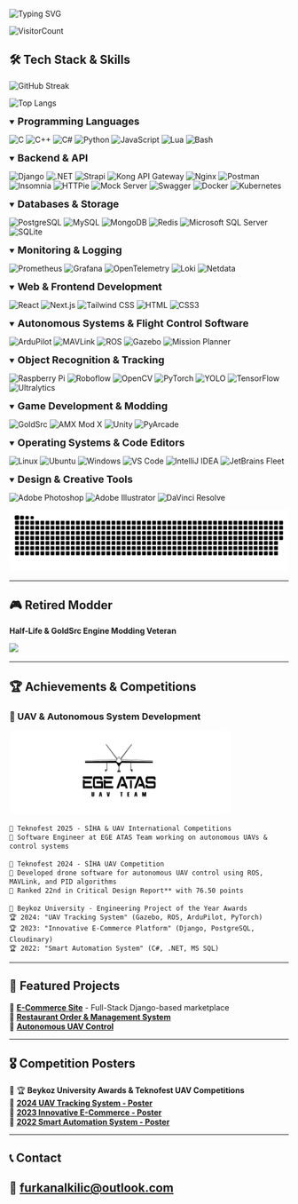 ![Typing SVG](https://readme-typing-svg.demolab.com?font=Honk&pause=1000&color=FFFFFF&background=3a10ad&center=true&vCenter=true&width=600&lines=Hey+There!+I'm+Furkan;I'm+wherever+software+exists;Currently+working+on+autonomous+systems)

![VisitorCount](https://komarev.com/ghpvc/?username=furkanalk&color=3a10ad&style=for-the-badge)

## **🛠 Tech Stack & Skills**
![GitHub Streak](https://streak-stats.demolab.com?user=furkanalk&theme=shades-of-purple&short_numbers=true&date_format=M%20j%5B%2C%20Y%5D&exclude_days=Sat&card_width=600)

![Top Langs](https://github-readme-stats.vercel.app/api/top-langs/?username=furkanalk&layout=compact&theme=shades-of-purple&card_width=600)  

<details open>
 <summary><strong style = "font-size:18px">Programming Languages</strong></summary>

![C](https://img.shields.io/badge/C-A8B9CC?logo=c&logoColor=white&style=for-the-badge)
![C++](https://img.shields.io/badge/C++-00599C?logo=cplusplus&logoColor=white&style=for-the-badge)
![C#](https://img.shields.io/badge/C%23-239120?logo=csharp&logoColor=white&style=for-the-badge)
![Python](https://img.shields.io/badge/Python-3776AB?logo=python&logoColor=white&style=for-the-badge)
![JavaScript](https://img.shields.io/badge/JavaScript-F7DF1E?logo=javascript&logoColor=black&style=for-the-badge)
![Lua](https://img.shields.io/badge/Lua-2C2D72?logo=lua&logoColor=white&style=for-the-badge)
![Bash](https://img.shields.io/badge/Bash-4EAA25?logo=gnubash&logoColor=white&style=for-the-badge)
</details>

<details open>
 <summary><strong style = "font-size:18px">Backend & API</strong></summary>

![Django](https://img.shields.io/badge/Django-092E20?logo=django&logoColor=white&style=for-the-badge)
![.NET](https://img.shields.io/badge/.NET-512BD4?logo=dotnet&logoColor=white&style=for-the-badge)
![Strapi](https://img.shields.io/badge/Strapi-2E7EEA?logo=strapi&logoColor=white&style=for-the-badge)
![Kong API Gateway](https://img.shields.io/badge/Kong-00A4CC?logo=kong&logoColor=white&style=for-the-badge)
![Nginx](https://img.shields.io/badge/Nginx-009639?logo=nginx&logoColor=white&style=for-the-badge)
![Postman](https://img.shields.io/badge/Postman-FF6C37?logo=postman&logoColor=white&style=for-the-badge)
![Insomnia](https://img.shields.io/badge/Insomnia-4000BF?logo=insomnia&logoColor=white&style=for-the-badge)
![HTTPie](https://img.shields.io/badge/HTTPie-49B2E8?logo=httpie&logoColor=white&style=for-the-badge)
![Mock Server](https://img.shields.io/badge/Mock%20Server-FF6C37?logo=mockserver&logoColor=white&style=for-the-badge)
![Swagger](https://img.shields.io/badge/Swagger-85EA2D?logo=swagger&logoColor=white&style=for-the-badge)
![Docker](https://img.shields.io/badge/Docker-2496ED?logo=docker&logoColor=white&style=for-the-badge)
![Kubernetes](https://img.shields.io/badge/Kubernetes-326CE5?logo=kubernetes&logoColor=white&style=for-the-badge)
</details>

<details open>
 <summary><strong style = "font-size:18px">Databases & Storage</strong></summary>

![PostgreSQL](https://img.shields.io/badge/PostgreSQL-336791?logo=postgresql&logoColor=white&style=for-the-badge)
![MySQL](https://img.shields.io/badge/MySQL-4479A1?logo=mysql&logoColor=white&style=for-the-badge)
![MongoDB](https://img.shields.io/badge/MongoDB-47A248?logo=mongodb&logoColor=white&style=for-the-badge)
![Redis](https://img.shields.io/badge/Redis-DC382D?logo=redis&logoColor=white&style=for-the-badge)
![Microsoft SQL Server](https://img.shields.io/badge/Microsoft%20SQL%20Server-CC2927?logo=microsoftsqlserver&logoColor=white&style=for-the-badge)
![SQLite](https://img.shields.io/badge/SQLite-003B57?logo=sqlite&logoColor=white&style=for-the-badge)
</details>

<details open>
 <summary><strong style = "font-size:18px">Monitoring & Logging</strong></summary>

![Prometheus](https://img.shields.io/badge/Prometheus-E6522C?logo=prometheus&logoColor=white&style=for-the-badge)
![Grafana](https://img.shields.io/badge/Grafana-F46800?logo=grafana&logoColor=white&style=for-the-badge)
![OpenTelemetry](https://img.shields.io/badge/OpenTelemetry-9C40F7?logo=opentelemetry&logoColor=white&style=for-the-badge)
![Loki](https://img.shields.io/badge/Loki-0A0F2C?logo=loki&logoColor=white&style=for-the-badge)
![Netdata](https://img.shields.io/badge/Netdata-00C6B4?logo=netdata&logoColor=white&style=for-the-badge)
</details>

<details open>
 <summary><strong style = "font-size:18px">Web & Frontend Development</strong></summary>

![React](https://img.shields.io/badge/React-61DAFB?logo=react&logoColor=black&style=for-the-badge)
![Next.js](https://img.shields.io/badge/Next.js-000000?logo=nextdotjs&logoColor=white&style=for-the-badge)
![Tailwind CSS](https://img.shields.io/badge/Tailwind_CSS-06B6D4?logo=tailwindcss&logoColor=white&style=for-the-badge)
![HTML](https://img.shields.io/badge/HTML5-E34F26?logo=html5&logoColor=white&style=for-the-badge)
![CSS3](https://img.shields.io/badge/CSS3-1572B6?logo=css3&logoColor=white&style=for-the-badge)
</details>

<details open>
 <summary><strong style = "font-size:18px">Autonomous Systems & Flight Control Software</strong></summary>

![ArduPilot](https://img.shields.io/badge/ArduPilot-000000?logo=autopilot&logoColor=white&style=for-the-badge)
![MAVLink](https://img.shields.io/badge/MAVLink-00979D?logo=drone&logoColor=white&style=for-the-badge)
![ROS](https://img.shields.io/badge/ROS-22314E?logo=ros&logoColor=white&style=for-the-badge)
![Gazebo](https://img.shields.io/badge/Gazebo-9D76C1?logo=gazebo&logoColor=white&style=for-the-badge)
![Mission Planner](https://img.shields.io/badge/Mission%20Planner-003366?logo=autopilot&logoColor=white&style=for-the-badge)
</details>

<details open>
 <summary><strong style = "font-size:18px">Object Recognition & Tracking</strong></summary>

![Raspberry Pi](https://img.shields.io/badge/Raspberry%20Pi-A22846?logo=raspberrypi&logoColor=white&style=for-the-badge)
![Roboflow](https://img.shields.io/badge/Roboflow-FF7139?logo=roboflow&logoColor=white&style=for-the-badge)
![OpenCV](https://img.shields.io/badge/OpenCV-5C3EE8?logo=opencv&logoColor=white&style=for-the-badge)
![PyTorch](https://img.shields.io/badge/PyTorch-EE4C2C?logo=pytorch&logoColor=white&style=for-the-badge)
![YOLO](https://img.shields.io/badge/YOLO-00FFFF?logo=yolo&logoColor=black&style=for-the-badge)
![TensorFlow](https://img.shields.io/badge/TensorFlow-FF6F00?logo=tensorflow&logoColor=white&style=for-the-badge)
![Ultralytics](https://img.shields.io/badge/Ultralytics-00A67E?logo=ultralytics&logoColor=white&style=for-the-badge)
</details>

<details open>
 <summary><strong style = "font-size:18px; ">Game Development & Modding</strong></summary>

![GoldSrc](https://img.shields.io/badge/GoldSrc-FF8C00?logo=valve&logoColor=white&style=for-the-badge)
![AMX Mod X](https://img.shields.io/badge/AMXModX-004080?logo=counter-strike&logoColor=white&style=for-the-badge)
![Unity](https://img.shields.io/badge/Unity-000000?logo=unity&logoColor=white&style=for-the-badge)
![PyArcade](https://img.shields.io/badge/PyArcade-3776AB?logo=python&logoColor=white&style=for-the-badge)
</details>

<details open>
 <summary><strong style = "font-size:18px">Operating Systems & Code Editors</strong></summary>

![Linux](https://img.shields.io/badge/Linux-FCC624?logo=linux&logoColor=black&style=for-the-badge)
![Ubuntu](https://img.shields.io/badge/Ubuntu-E95420?logo=ubuntu&logoColor=white&style=for-the-badge)
![Windows](https://img.shields.io/badge/Windows-0078D6?logo=windows&logoColor=white&style=for-the-badge)
![VS Code](https://img.shields.io/badge/VSCode-007ACC?logo=visualstudiocode&logoColor=white&style=for-the-badge)
![IntelliJ IDEA](https://img.shields.io/badge/IntelliJ%20IDEA-000000?logo=intellijidea&logoColor=white&style=for-the-badge)
![JetBrains Fleet](https://img.shields.io/badge/JetBrains%20Fleet-000000?logo=jetbrains&logoColor=white&style=for-the-badge)
</details>

<details open>
 <summary><strong style = "font-size:18px">Design & Creative Tools</strong></summary>

![Adobe Photoshop](https://img.shields.io/badge/Adobe%20Photoshop-31A8FF?logo=adobephotoshop&logoColor=white&style=for-the-badge)
![Adobe Illustrator](https://img.shields.io/badge/Adobe%20Illustrator-FF9A00?logo=adobeillustrator&logoColor=white&style=for-the-badge)
![DaVinci Resolve](https://img.shields.io/badge/DaVinci%20Resolve-FFAB00?logo=davinciresolve&logoColor=white&style=for-the-badge)
</details>

![Snake animation](https://github.com/furkanalk/furkanalk/blob/output/github-snake-dark.svg)

---
## **🎮 Retired Modder**
**Half-Life & GoldSrc Engine Modding Veteran** 
 
<img src="https://y.yarn.co/e404f470-c670-4141-a14e-f4226e354582_text.gif" width="300">  

---

## **🏆 Achievements & Competitions**
### **🚀 UAV & Autonomous System Development**
<img src="ege-atas-uav-team.jpg" alt="EGE ATAS UAV TEAM" style="height: 150px; width: 400px; max-width: 100%; border-radius: 10px;">
  
```
📌 Teknofest 2025 - SİHA & UAV International Competitions  
🔹 Software Engineer at EGE ATAS Team working on autonomous UAVs & control systems  

📌 Teknofest 2024 - SİHA UAV Competition 
🔹 Developed drone software for autonomous UAV control using ROS, MAVLink, and PID algorithms 
🔹 Ranked 22nd in Critical Design Report** with 76.50 points  

📌 Beykoz University - Engineering Project of the Year Awards
🏆 2024: "UAV Tracking System" (Gazebo, ROS, ArduPilot, PyTorch)  
🏆 2023: "Innovative E-Commerce Platform" (Django, PostgreSQL, Cloudinary)  
🏆 2022: "Smart Automation System" (C#, .NET, MS SQL)  
```
---

## **📂 Featured Projects**
🔹 [**E-Commerce Site**](https://github.com/furkanalk/e-commerce-site) - Full-Stack Django-based marketplace  
🔹 [**Restaurant Order & Management System**](https://github.com/furkanalk/restaurant-order-and-management-system)  
🔹 [**Autonomous UAV Control**](https://drive.google.com/file/d/1JXUwvr_YIsbV7Gv-_KE2djEcS9uxYIl9/view?usp=sharing)  

---

## **🎖 Competition Posters**
📌 🏆 **Beykoz University Awards & Teknofest UAV Competitions**  
🔹 **[2024 UAV Tracking System - Poster](https://drive.google.com/file/d/1JXUwvr_YIsbV7Gv-_KE2djEcS9uxYIl9/view?usp=sharing)**  
🔹 **[2023 Innovative E-Commerce - Poster](https://drive.google.com/file/d/1UBO3B8Z_aL3RfUA-bXrGFzWUaYfxo1qJ/view?usp=sharing)**  
🔹 **[2022 Smart Automation System - Poster](https://drive.google.com/file/d/1ueqYe2-CFdOi4WHY4_-TqtMxRNSkPgkF/view?usp=sharing)**  

---

## **📞 Contact**

📧 **furkanalkilic@outlook.com**
---